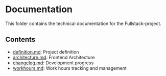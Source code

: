 # Documentation

This folder contains the technical documentation for the Fullstack-project.

## Contents
- [definition.md](./definition.md): Project definition
- [architecture.md](./architecture.md): Frontend Architecture
- [changelog.md](./changelog.md): Development progress
- [workhours.md](./workhours.md): Work hours tracking and management
